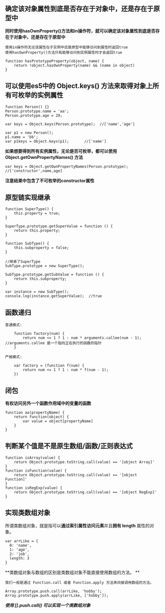 ## 确定该对象属性到底是否存在于对象中，还是存在于原型中

**同时使用hasOwnProperty()方法和in操作符，就可以确定该对象属性到底是否存在于对象中，还是存在于原型中**

    使用in操作符无论该属性在于实例中还是原型中能够访问到属性时返回true
    使用hasOwnProperty()方法只有能够访问到实例属性时才会返回true

    function hasPrototypeProperty(object, name) {
        return !object.hasOwnProperty(name) && (name in object)
    }

## 可以使用es5中的 Object.keys() 方法来取得对象上所有可枚举的实例属性

    function Person() {}
    Person.prototype.name = 'aa';
    Person.prototype.age = 29;

    var keys = Object.keys(Person.prototype);  //['name','age']

    var p1 = new Person();
    p1.name = 'bb';
    var p1keys = Object.keys(p1);       //['name']

**如果想要得到所有实例属性，无论是否可枚举，都可以使用 Object.getOwnPropertyNames() 方法**

    var keys = Object.getOwnPropertyNames(Person.prototype);  //['constructor',name,age]

**注意结果中包含了不可枚举的constructor属性**

## 原型链实现继承

    function SuperType() {
        this.property = true;
    }

    SuperType.prototype.getSuperValue = function () {
        return this.property;
    }

    function SubType() {
        this.subproperty = false;
    }

    //继承了SuperType
    SubType.prototype = new SuperType();

    SubType.prototype.getSubValue = function () {
        return this.subproperty;
    }

    var instance = new SubType();
    console.log(instance.getSuperValue);  //true

## 函数递归

    普通模式:

        function factory(num) {
            return num <= 1 ? 1 : num * arguments.callee(num - 1);   //arguments.callee 是一个指向正在执行的函数的指针
        }

    严格模式:

        var factory = (function f(num) {
            return num <= 1 ? 1 : num * f(num - 1);
        })

## 闭包

**有权访问另外一个函数作用域中的变量的函数**

    function aa(propertyName) {
        return function(object) {
            var value = object[propertyName]
        }
    }

## 判断某个值是不是原生数组/函数/正则表达式

    function isArray(value) {
        return Object.prototype.toString.call(value) == '[object Array]'
    }
    function isFunction(value) {
        return Object.prototype.toString.call(value) == '[object Function]'
    }
    function isRegExp(value) {
        return Object.prototype.toString.call(value) == '[object RegExp]'
    }

## 实现类数组对象

所谓类数组对象，就是指可以**通过索引属性访问元素**并且**拥有 length** 属性的对象。

    var arrLike = {
      0: 'name',
      1: 'age',
      2: 'job',
      length: 3
    }

**类数组对象与数组的区别是类数组对象不能直接使用数组的方法。 **

    我们一般是通过 Function.call 或者 Function.apply 方法来间接调用数组的方法。

    Array.prototype.push.call(arrLike, 'hobby');
    Array.prototype.push.apply(arrLike, ['hobby']);


***使用 [].push.call() 可以实现一个类数组对象***


